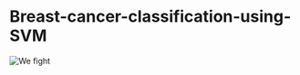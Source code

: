 # Breast-cancer-classification-using-SVM
![We fight](https://www.legacycommunityhealth.org/wp-content/uploads/2018/10/breast-cancer-pink-ribbon-1.png)
